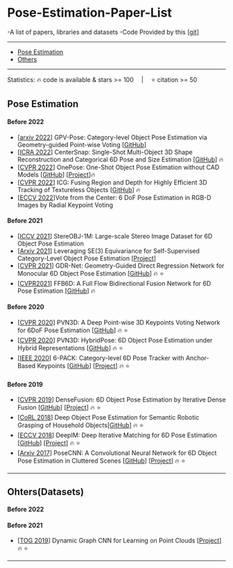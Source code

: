 # Pose-Estimation-Paper-List
-A list of papers, libraries and datasets
-Code Provided by this [[git](https://github.com/yinyunie/3D-Shape-Analysis-Paper-List)]

---
- [Pose Estimation](#Pose-Estimation)
- [Others](#Ohters)
---



Statistics: :fire: code is available & stars >= 100 &emsp;|&emsp; :star: citation >= 50

<!-- - [[Arxiv](https)] PoseCNN [[GitHub](https)] [[Project](https)] :fire: :star: -->

## Pose Estimation

#### Before 2022
- [[arxiv 2022](https://arxiv.org/abs/2203.07918)] GPV-Pose: Category-level Object Pose Estimation via Geometry-guided Point-wise Voting [[GitHub](https://github.com/lolrudy/GPV_Pose)]
- [[ICRA 2022](https://arxiv.org/pdf/2203.01929)] CenterSnap: Single-Shot Multi-Object 3D Shape Reconstruction and Categorical 6D Pose and Size Estimation [[GitHub](https://github.com/zubair-irshad/CenterSnap)] :fire:
- [[CVPR 2022](https://arxiv.org/pdf/2205.12257)] OnePose: One-Shot Object Pose Estimation without CAD Models [[GitHub](https://github.com/zju3dv/OnePose)] [[Project](https://zju3dv.github.io/onepose/)]:fire:
- [[CVPR 2022](https://arxiv.org/pdf/2203.05334v1)] ICG: Fusing Region and Depth for Highly Efficient 3D Tracking of Textureless Objects [[GitHub](https://github.com/DLR-RM/3DObjectTracking)] :fire:
- [[ECCV 2022](https://arxiv.org/pdf/2104.02527.pdf)]Vote from the Center: 6 DoF Pose Estimation in RGB-D Images by Radial Keypoint Voting
#### Before 2021
- [[ICCV 2021](https://arxiv.org/abs/2109.10115v2)] StereOBJ-1M: Large-scale Stereo Image Dataset for 6D Object Pose Estimation
- [[Arxiv 2021](https://arxiv.org/abs/2111.00190)] Leveraging SE(3) Equivariance for Self-Supervised Category-Level Object Pose Estimation [[Project](https://dragonlong.github.io/equi-pose)]
- [[CVPR 2021](https://arxiv.org/pdf/2102.12145)] GDR-Net: Geometry-Guided Direct Regression Network for Monocular 6D Object Pose Estimation [[GitHub](https://github.com/THU-DA-6D-Pose-Group/GDR-Net)] :fire: :star:
- [[CVPR2021](https://arxiv.org/pdf/2103.02242)] FFB6D: A Full Flow Bidirectional Fusion Network for 6D Pose Estimation [[GitHub](https://github.com/ethnhe/FFB6D)] :fire: 
#### Before 2020
- [[CVPR 2020](https://arxiv.org/abs/1809.1079)] PVN3D: A Deep Point-wise 3D Keypoints Voting Network for 6DoF Pose Estimation [[GitHub](https://github.com/ethnhe/PVN3D)] :fire: :star:
- [[CVPR 2020](https://openaccess.thecvf.com/content_CVPR_2020/papers/Song_HybridPose_6D_Object_Pose_Estimation_Under_Hybrid_Representations_CVPR_2020_paper.pdf)] PVN3D: HybridPose: 6D Object Pose Estimation under Hybrid Representations [[GitHub](https://github.com/chensong1995/HybridPose)] :fire: :star:
- [[IEEE 2020](https://arxiv.org/abs/1910.10750)] 6-PACK: Category-level 6D Pose Tracker with Anchor-Based Keypoints [[GitHub](https://github.com/j96w/6-PACK)] [[Project](https://sites.google.com/view/6packtracking)] :fire: :star:

#### Before 2019
- [[CVPR 2019](https://arxiv.org/abs/1901.04780)] DenseFusion: 6D Object Pose Estimation by Iterative Dense Fusion [[GitHub](https://github.com/j96w/DenseFusion)]  [[Project](https://sites.google.com/view/densefusion/)] :fire: :star:
- [[CoRL 2018](https://arxiv.org/abs/1809.10790)] Deep Object Pose Estimation for Semantic Robotic Grasping of Household Objects[[GitHub](https://github.com/NVlabs/Deep_Object_Pose)]  :fire: :star:
- [[ECCV 2018](https://arxiv.org/pdf/1804.00175v4.pdf)] DeepIM: Deep Iterative Matching for 6D Pose Estimation [[GitHub](https://github.com/NVlabs/DeepIM-PyTorch)] [[Project](https://rse-lab.cs.washington.edu/projects/deepim/)] :fire: :star:
- [[Arxiv 2017](https://arxiv.org/abs/1711.00199)] PoseCNN: A Convolutional Neural Network for 6D Object Pose Estimation in Cluttered Scenes [[GitHub](https://github.com/NVlabs/PoseCNN-PyTorch)] [[Project](https://rse-lab.cs.washington.edu/projects/posecnn/)] :fire: :star:



---

## Ohters(Datasets)

#### Before 2022

#### Before 2021
- [[TOG 2019](https://arxiv.org/pdf/1801.07829.pdf)] Dynamic Graph CNN for Learning on Point Clouds [[Project](https://liuziwei7.github.io/projects/DGCNN)] :fire: :star:

---


